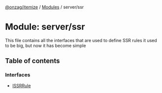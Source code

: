 [@onzag/itemize](../README.md) / [Modules](../modules.md) / server/ssr

# Module: server/ssr

This file contains all the interfaces that are used to define SSR rules
it used to be big, but now it has become simple

## Table of contents

### Interfaces

- [ISSRRule](../interfaces/server_ssr.ISSRRule.md)
